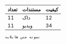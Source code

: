 
|تعداد | مستندات     | کیفیت       |
|---- | ------------ | ------------|
|11  |  داک    |12  |
|11   | ویدیو  |   34 |

 <a href="table/"></a>


`نمونه متن هایلایت`
